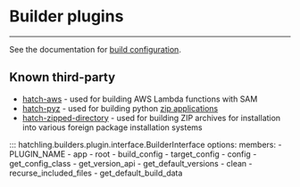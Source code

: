 # Builder plugins

-----

See the documentation for [build configuration](../../config/build.md).

## Known third-party

- [hatch-aws](https://github.com/aka-raccoon/hatch-aws) - used for building AWS Lambda functions with SAM
- [hatch-pyz](https://github.com/djcopley/hatch-pyz) - used for building python [zip applications](https://docs.python.org/3/library/zipapp.html)
- [hatch-zipped-directory](https://github.com/dairiki/hatch-zipped-directory) - used for building ZIP archives for installation into various foreign package installation systems

::: hatchling.builders.plugin.interface.BuilderInterface
    options:
      members:
      - PLUGIN_NAME
      - app
      - root
      - build_config
      - target_config
      - config
      - get_config_class
      - get_version_api
      - get_default_versions
      - clean
      - recurse_included_files
      - get_default_build_data
